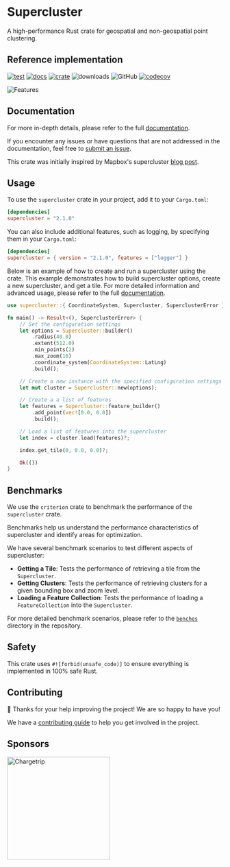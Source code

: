 # Supercluster

A high-performance Rust crate for geospatial and non-geospatial point clustering.

## Reference implementation

[![test](https://github.com/chargetrip/supercluster-rs/actions/workflows/test.yml/badge.svg)](https://github.com/chargetrip/supercluster-rs/actions/workflows/test.yml)
[![docs](https://docs.rs/supercluster/badge.svg)](https://docs.rs/supercluster)
[![crate](https://img.shields.io/crates/v/supercluster.svg)](https://crates.io/crates/supercluster)
![downloads](https://img.shields.io/crates/d/supercluster)
![GitHub](https://img.shields.io/github/license/chargetrip/supercluster-rs)
[![codecov](https://codecov.io/gh/chargetrip/supercluster-rs/graph/badge.svg?token=0S31CZY2ZJ)](https://codecov.io/gh/chargetrip/supercluster-rs)

![Features](https://cloud.githubusercontent.com/assets/25395/11857351/43407b46-a40c-11e5-8662-e99ab1cd2cb7.gif)

## Documentation

For more in-depth details, please refer to the full [documentation](https://docs.rs/supercluster).

If you encounter any issues or have questions that are not addressed in the documentation, feel free to [submit an issue](https://github.com/chargetrip/supercluster-rs/issues).

This crate was initially inspired by Mapbox's supercluster [blog post](https://blog.mapbox.com/clustering-millions-of-points-on-a-map-with-supercluster-272046ec5c97).

## Usage

To use the `supercluster` crate in your project, add it to your `Cargo.toml`:

```toml
[dependencies]
supercluster = "2.1.0"
```

You can also include additional features, such as logging, by specifying them in your `Cargo.toml`:

```toml
[dependencies]
supercluster = { version = "2.1.0", features = ["logger"] }
```

Below is an example of how to create and run a supercluster using the crate.
This example demonstrates how to build supercluster options, create a new supercluster, and get a tile.
For more detailed information and advanced usage, please refer to the full [documentation](https://docs.rs/supercluster).

```rust
use supercluster::{ CoordinateSystem, Supercluster, SuperclusterError };

fn main() -> Result<(), SuperclusterError> {
    // Set the configuration settings
    let options = Supercluster::builder()
        .radius(40.0)
        .extent(512.0)
        .min_points(2)
        .max_zoom(16)
        .coordinate_system(CoordinateSystem::LatLng)
        .build();

    // Create a new instance with the specified configuration settings
    let mut cluster = Supercluster::new(options);

    // Create a a list of features
    let features = Supercluster::feature_builder()
        .add_point(vec![0.0, 0.0])
        .build();

    // Load a list of features into the supercluster
    let index = cluster.load(features)?;

    index.get_tile(0, 0.0, 0.0)?;

    Ok(())
}
```

## Benchmarks

We use the `criterion` crate to benchmark the performance of the `supercluster` crate.

Benchmarks help us understand the performance characteristics of supercluster and identify areas for optimization.

We have several benchmark scenarios to test different aspects of supercluster:

- **Getting a Tile**: Tests the performance of retrieving a tile from the `Supercluster`.
- **Getting Clusters**: Tests the performance of retrieving clusters for a given bounding box and zoom level.
- **Loading a Feature Collection**: Tests the performance of loading a `FeatureCollection` into the `Supercluster`.

For more detailed benchmark scenarios, please refer to the [`benches`](https://github.com/chargetrip/supercluster-rs/tree/main/benches) directory in the repository.

## Safety

This crate uses `#![forbid(unsafe_code)]` to ensure everything is implemented in 100% safe Rust.

## Contributing

🎈 Thanks for your help improving the project! We are so happy to have you!

We have a [contributing guide](https://github.com/chargetrip/supercluster-rs/blob/main/CONTRIBUTING.md) to help you get involved in the project.

## Sponsors

<a href="https://www.chargetrip.com" target="_blank">
    <img src="https://dka575ofm4ao0.cloudfront.net/pages-transactional_logos/retina/149188/Chargetrip_Combined_-_Black.png" width="240" alt="Chargetrip">
</a>
